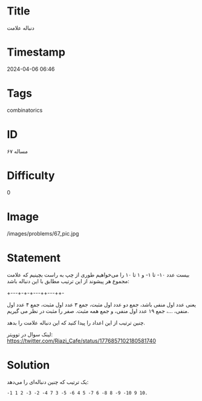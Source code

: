 # Title
دنباله علامت
# Timestamp
2024-04-06 06:46
# Tags
combinatorics
# ID
مساله ۶۷
# Difficulty
0
# Image
/images/problems/67_pic.jpg
# Statement
بیست عدد ۱۰- تا ۱- و ۱ تا ۱۰ را می‌خواهیم طوری از چپ به راست بچینیم که علامت مجموع هر پیشوند از این ترتیب مطابق با این دنباله باشد:

 +---+-+-+---++---++-

یعنی عدد اول منفی باشد، جمع دو عدد اول مثبت، جمع ۳ عدد اول مثبت، جمع ۴ عدد اول منفی، ...، جمع ۱۹ عدد اول منفی، و جمع همه مثبت. صفر را مثبت در نظر می گیریم.

چنین ترتیب از این اعداد را پیدا کنید که این دنباله علامت را بدهد.

لینک سوال در توویتر: https://twitter.com/Riazi_Cafe/status/1776857102180581740

# Solution

یک ترتیب که چنین دنباله‌ای را می‌دهد: 

```
-1 1 2 -3 -2 -4 7 3 -5 -6 4 5 -7 6 -8 8 -9 -10 9 10.
```
